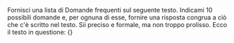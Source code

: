 Fornisci una lista di Domande frequenti sul seguente testo. Indicami 10 possibili domande e, per ognuna di esse, fornire una risposta congrua a ciò che c'è scritto nel testo. Sii preciso e formale, ma non troppo prolisso. Ecco il testo in questione: 
{}
